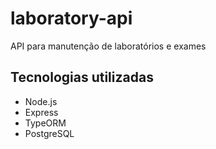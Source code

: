 # laboratory-api
API para manutenção de laboratórios e exames

## Tecnologias utilizadas
* Node.js
* Express
* TypeORM
* PostgreSQL
